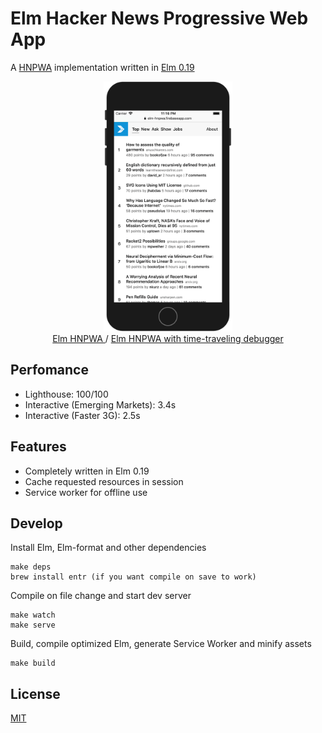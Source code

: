 # Elm Hacker News Progressive Web App
A [HNPWA](https://hnpwa.com) implementation written in [Elm 0.19](http://elm-lang.org)

<p align="center">
    <a href="https://elm-hnpwa.firebaseapp.com" rel="noopener" target="_blank">
        <img alt="Site screenshot" src="elm-mobile.png" height="400">
    <br>
        Elm HNPWA
    </a> /
    <a href="https://elm-hnpwa-debug.firebaseapp.com/" rel="noopener" target="_blank">
        Elm HNPWA with time-traveling debugger
    </a>
</p>

## Perfomance
- Lighthouse: 100/100
- Interactive (Emerging Markets): 3.4s
- Interactive (Faster 3G): 2.5s

## Features
- Completely written in Elm 0.19
- Cache requested resources in session
- Service worker for offline use

## Develop
Install Elm, Elm-format and other dependencies
```
make deps
brew install entr (if you want compile on save to work)
```
Compile on file change and start dev server
```
make watch
make serve
```
Build, compile optimized Elm, generate Service Worker and minify assets
```
make build
```

## License

[MIT](LICENSE)
